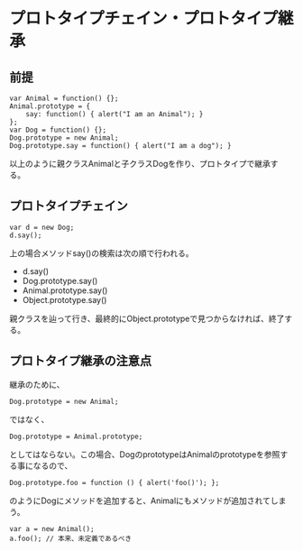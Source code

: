 ﻿# プロトタイプチェイン・プロトタイプ継承

## 前提

```clike
var Animal = function() {};
Animal.prototype = {
    say: function() { alert("I am an Animal"); }
};
var Dog = function() {};
Dog.prototype = new Animal;
Dog.prototype.say = function() { alert("I am a dog"); }
```

以上のように親クラスAnimalと子クラスDogを作り、プロトタイプで継承する。

## プロトタイプチェイン

```clike
var d = new Dog;
d.say();
```

上の場合メソッドsay()の検索は次の順で行われる。

- d.say()
- Dog.prototype.say()
- Animal.prototype.say()
- Object.prototype.say()

親クラスを辿って行き、最終的にObject.prototypeで見つからなければ、終了する。

## プロトタイプ継承の注意点
継承のために、

```clike
Dog.prototype = new Animal;
```

ではなく、

```clike
Dog.prototype = Animal.prototype;
```

としてはならない。この場合、DogのprototypeはAnimalのprototypeを参照する事になるので、

```clike
Dog.prototype.foo = function () { alert('foo()'); };
```

のようにDogにメソッドを追加すると、Animalにもメソッドが追加されてしまう。

```clike
var a = new Animal();
a.foo(); // 本来、未定義であるべき
```
